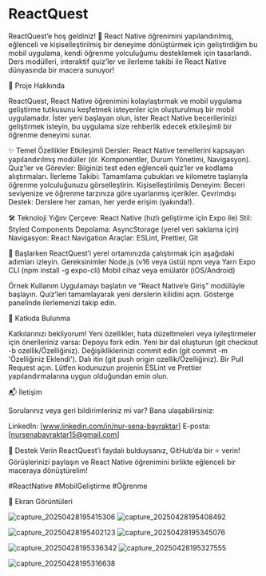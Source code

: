 # ReactQuest
ReactQuest’e hoş geldiniz! 🚀 React Native öğrenimini yapılandırılmış, eğlenceli ve kişiselleştirilmiş bir deneyime dönüştürmek için geliştirdiğim bu mobil uygulama, kendi öğrenme yolculuğumu desteklemek için tasarlandı. Ders modülleri, interaktif quiz’ler ve ilerleme takibi ile React Native dünyasında bir macera sunuyor!

📱 Proje Hakkında

ReactQuest, React Native öğrenimini kolaylaştırmak ve mobil uygulama geliştirme tutkusunu keşfetmek isteyenler için oluşturulmuş bir mobil uygulamadır. İster yeni başlayan olun, ister React Native becerilerinizi geliştirmek isteyin, bu uygulama size rehberlik edecek etkileşimli bir öğrenme deneyimi sunar.

✨ Temel Özellikler
Etkileşimli Dersler: React Native temellerini kapsayan yapılandırılmış modüller (ör. Komponentler, Durum Yönetimi, Navigasyon).
Quiz’ler ve Görevler: Bilginizi test eden eğlenceli quiz’ler ve kodlama alıştırmaları.
İlerleme Takibi: Tamamlama çubukları ve kilometre taşlarıyla öğrenme yolculuğunuzu görselleştirin.
Kişiselleştirilmiş Deneyim: Beceri seviyenize ve öğrenme tarzınıza göre uyarlanmış içerikler.
Çevrimdışı Destek: Derslere her zaman, her yerde erişim (yakında!).

🛠️ Teknoloji Yığını
Çerçeve: React Native (hızlı geliştirme için Expo ile)
Stil: Styled Components
Depolama: AsyncStorage (yerel veri saklama için)
Navigasyon: React Navigation
Araçlar: ESLint, Prettier, Git

🚀 Başlarken
ReactQuest’i yerel ortamınızda çalıştırmak için aşağıdaki adımları izleyin.
Gereksinimler
Node.js (v16 veya üstü)
npm veya Yarn
Expo CLI (npm install -g expo-cli)
Mobil cihaz veya emülatör (iOS/Android)

Örnek Kullanım
Uygulamayı başlatın ve “React Native’e Giriş” modülüyle başlayın.
Quiz’leri tamamlayarak yeni derslerin kilidini açın.
Gösterge panelinde ilerlemenizi takip edin.

🤝 Katkıda Bulunma

Katkılarınızı bekliyorum! Yeni özellikler, hata düzeltmeleri veya iyileştirmeler için önerileriniz varsa:
Depoyu fork edin.
Yeni bir dal oluşturun (git checkout -b ozellik/Özelliğiniz).
Değişikliklerinizi commit edin (git commit -m 'Özelliğiniz Eklendi').
Dalı itin (git push origin ozellik/Özelliğiniz).
Bir Pull Request açın.
Lütfen kodunuzun projenin ESLint ve Prettier yapılandırmalarına uygun olduğundan emin olun.

📬 İletişim

Sorularınız veya geri bildirimleriniz mi var? Bana ulaşabilirsiniz:

LinkedIn: [www.linkedin.com/in/nur-sena-bayraktar]
E-posta: [nursenabayraktar15@gmail.com]


🌟 Destek Verin
ReactQuest’i faydalı bulduysanız, GitHub’da bir ⭐ verin! Görüşlerinizi paylaşın ve React Native öğrenimini birlikte eğlenceli bir maceraya dönüştürelim!

#ReactNative #MobilGeliştirme #Öğrenme


📸 Ekran Görüntüleri

![capture_20250428195415306](https://github.com/user-attachments/assets/792745af-dd11-4fbd-a461-c7fc5e15d153)
![capture_20250428195408492](https://github.com/user-attachments/assets/98f3d425-1f1a-4c78-8d28-e2063666eb34)

![capture_20250428195402123](https://github.com/user-attachments/assets/0af5c662-8790-45b5-b798-d8a524bbc99c)
![capture_20250428195345076](https://github.com/user-attachments/assets/72b931f8-abf3-4d91-8853-a0bf6adc4ae5)

![capture_20250428195336342](https://github.com/user-attachments/assets/64ec518d-4d65-4fe4-9a44-ba55240a43da)
![capture_20250428195327555](https://github.com/user-attachments/assets/21cab638-5f8f-4be5-8d89-7cc863e1bb4a)

![capture_20250428195316638](https://github.com/user-attachments/assets/fce3305c-ab4d-478e-90c8-8c6a0378abe5)

